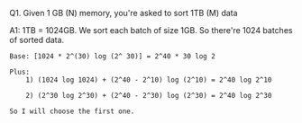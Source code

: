 Q1. Given 1 GB (N) memory, you're asked to sort 1TB (M) data

A1: 1TB = 1024GB. We sort each batch of size 1GB.  So there're 1024 batches of sorted data.

    Base: [1024 * 2^(30) log (2^ 30)] = 2^40 * 30 log 2
    
    Plus: 
        1) (1024 log 1024) + (2^40 - 2^10) log (2^10) = 2^40 log 2^10
        
        2) (2^30 log 2^30) + (2^40 - 2^30) log (2^30) = 2^40 log 2^30
    
    So I will choose the first one.
